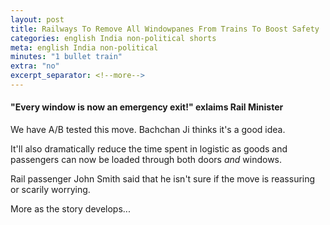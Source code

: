 ```yaml
---
layout: post
title: Railways To Remove All Windowpanes From Trains To Boost Safety
categories: english India non-political shorts
meta: english India non-political 
minutes: "1 bullet train"
extra: "no"
excerpt_separator: <!--more-->
---
```

#### "Every window is now an emergency exit!" exlaims Rail Minister

We have A/B tested this move. Bachchan Ji thinks it's a good idea.

It'll also dramatically reduce the time spent in logistic as goods and passengers can now be loaded through both doors _and_ windows.

Rail passenger John Smith said that he isn't sure if the move is reassuring or scarily worrying.

More as the story develops...
